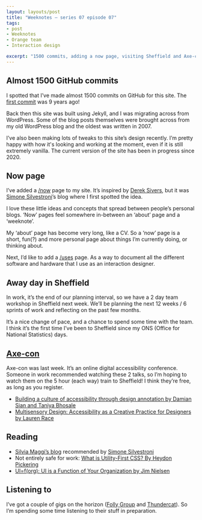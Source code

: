```yaml
---
layout: layouts/post
title: "Weeknotes – series 07 episode 07"
tags:
- post
- Weeknotes
- Orange team
- Interaction design

excerpt: "1500 commits, adding a now page, visiting Sheffield and Axe-con."
---
```


## Almost 1500 GitHub commits

I spotted that I’ve made almost 1500 commits on GitHub for this site. The [first commit](https://github.com/benjystanton/benjystanton.github.io/commit/7e7f84513d773b4d997bfce3ff6d214662556cc2) was 9 years ago! 

Back then this site was built using Jekyll, and I was migrating across from WordPress. Some of the blog posts themselves were brought across from my old WordPress blog and the oldest was written in 2007.

I’ve also been making lots of tweaks to this site’s design recently. I’m pretty happy with how it's looking and working at the moment, even if it is still extremely vanilla. The current version of the site has been in progress since 2020.

## Now page

I’ve added a [/now](/now) page to my site. It’s inspired by [Derek Sivers](https://sive.rs/), but it was [Simone Silvestroni](https://minutestomidnight.co.uk/)’s blog where I first spotted the idea. 

I love these little ideas and concepts that spread between people’s personal blogs. ‘Now’ pages feel somewhere in-between an ‘about’ page and a ‘weeknote’. 

My ‘about’ page has become very long, like a CV. So a ‘now’ page is a short, fun(?) and more personal page about things I’m currently doing, or thinking about. 

Next, I’d like to add a [/uses](https://uses.tech/) page. As a way to document all the different software and hardware that I use as an interaction designer.

## Away day in Sheffield 

In work, it’s the end of our planning interval, so we have a 2 day team workshop in Sheffield next week. We’ll be planning the next 12 weeks / 6 sprints of work and reflecting on the past few months. 

It’s a nice change of pace, and a chance to spend some time with the team. I think it’s the first time I’ve been to Sheffield since my ONS (Office for National Statistics) days.

## [Axe-con](https://www.deque.com/axe-con/)

Axe-con was last week. It’s an online digital accessibility conference. Someone in work recommended watching these 2 talks, so I’m hoping to watch them on the 5 hour (each way) train to Sheffield! I think they’re free, as long as you register.

- [Building a culture of accessibility through design annotation by Damian Sian and Taniya Bhosale](https://www.deque.com/axe-con/sessions/building-a-culture-of-accessibility-through-design-annotation/)
- [Multisensory Design: Accessibility as a Creative Practice for Designers by Lauren Race](https://www.deque.com/axe-con/sessions/multisensory-design-accessibility-as-a-creative-practice-for-designers-2/)

## Reading

- [Silvia Maggi’s blog](https://silviamaggidesign.com/) recommended by [Simone Silvestroni](https://minutestomidnight.co.uk/)
- Not entirely safe for work: [What is Utility-First CSS? By Heydon Pickering](https://heydonworks.com/article/what-is-utility-first-css/)
- [UI=f(org): UI is a Function of Your Organization by Jim Nielsen](https://blog.jim-nielsen.com/2024/ui-fn-org/)


## Listening to 

I’ve got a couple of gigs on the horizon ([Folly Group](https://www.instagram.com/follygroupcomms/) and [Thundercat](https://ninjatune.net/artist/thundercat)). So I’m spending some time listening to their stuff in preparation.
